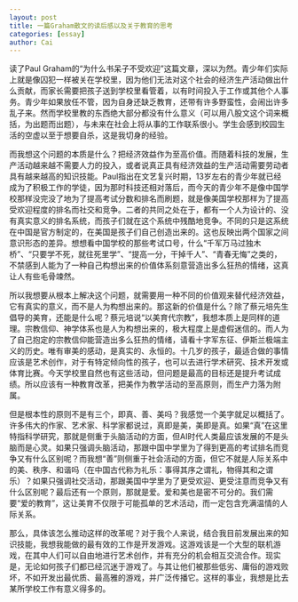 ```yaml
---
layout: post
title: 一篇Graham散文的读后感以及关于教育的思考
categories: [essay]
author: Cai
---
```


读了Paul Graham的“为什么书呆子不受欢迎”这篇文章，深以为然。青少年们实际上就是像囚犯一样被关在学校里，因为他们无法对这个社会的经济生产活动做出什么贡献，而家长需要把孩子送到学校里看管着，以有时间投入于工作或其他个人事务。青少年如果放任不管，因为自身还缺乏教育，还带有许多野蛮性，会闹出许多乱子来。然而学校里教的东西绝大部分都没有什么意义（可以用八股文这个词来概括，为出题而出题），与未来在社会上将从事的工作联系很小。学生会感到校园生活的空虚以至于想要自杀，这是我切身的经验。

而我想这个问题的本质是什么？把经济效益作为至高价值。而随着科技的发展，生产活动越来越不需要人力的投入，或者说真正具有经济效益的生产活动需要劳动者具有越来越高的知识技能。Paul指出在文艺复兴时期，13岁左右的青少年就已经成为了积极工作的学徒，因为那时科技还相对落后，而今天的青少年不是像中国学校那样没完没了地为了提高考试分数和排名而刷题，就是像美国学校那样为了提高受欢迎程度的排名而社交和竞争。二者的共同之处在于，都有一个人为设计的、没有真实意义的排名系统，而孩子们就在这个系统中残酷地竞争。不同的只是这系统在中国是官方制定的，在美国是孩子们自己创造出来的。这也反映出两个国家之间意识形态的差异。想想看中国学校的那些考试口号，什么“千军万马过独木桥”、“只要学不死，就往死里学”、“提高一分，干掉千人”、“青春无悔”之类的，不禁感到人能为了一种自己构想出来的价值体系刻意营造出多么狂热的情绪，这真让人有些毛骨竦然。

所以我想要从根本上解决这个问题，就需要用一种不同的价值观来替代经济效益，它有真实的意义，而不是人为构想出来的。那这新的价值是什么？除了蔡元培先生倡导的美育，还能是什么呢？蔡元培说“以美育代宗教”，我想本质上是同样的道理。宗教信仰、神学体系也是人为构想出来的，极大程度上是虚假迷信的。而人为了自己抱定的宗教信仰能营造出多么狂热的情绪，请看十字军东征、伊斯兰极端主义的历史。唯有审美的感动，是真实的、永恒的。十几岁的孩子，最适合做的事情应该是艺术创作，对于有特定倾向性的孩子，也可以去进行学术研究、技术开发或体育比赛。今天学校里自然也有这些活动，但问题是最高的目标还是提升考试成绩。所以应该有一种教育改革，把美作为教学活动的至高原则，而生产力落为附属。

但是根本性的原则不是有三个，即真、善、美吗？我感觉一个美字就足以概括了。许多伟大的作家、艺术家、科学家都说过，真即是美，美即是真。如果“真”在这里特指科学研究，那就是侧重于头脑活动的方面，但AI时代人类最应该发展的不是头脑而是心灵。如果只强调头脑活动，那跟中国中学里为了得到更高的考试排名而竞争又有什么区别呢？而我想“善”则侧重于社会活动的方面，但它不就是人际关系中的美、秩序、和谐吗（在中国古代称为礼乐：事得其序之谓礼，物得其和之谓乐）？如果只强调社交活动，那跟美国中学里为了更受欢迎、更受注意而竞争又有什么区别呢？最后还有一个原则，那就是爱。爱和美也是密不可分的。我们需要“爱的教育”，这让美育不仅限于可能孤单的艺术活动，而一定包含充满温情的人际关系。

那么，具体该怎么推动这样的改革呢？对于我个人来说，结合我目前发展出来的知识技能，我想我能做的最有效的工作是开发游戏。这游戏该是一个大型的联机游戏，在其中人们可以自由地进行艺术创作，并有充分的机会相互交流合作。现实是，无论如何孩子们都已经沉迷于游戏了。与其让他们被那些低劣、庸俗的游戏败坏，不如开发出最优质、最高雅的游戏，并广泛传播它。这样的事业，我想是比去某所学校工作有意义得多的。